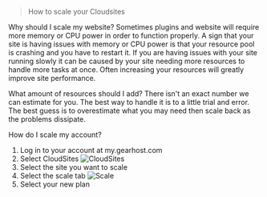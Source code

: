 > How to scale your Cloudsites
 
Why should I scale my website?
Sometimes plugins and website will require more memory or CPU power in order to function properly. A sign that your site is having issues with memory or CPU power is that your resource pool is crashing and you have to restart it.
If you are having issues with your site running slowly it can be caused by your site needing more resources to handle more tasks at once. Often increasing your resources will greatly improve site performance.

What amount of resources should I add?
There isn't an exact number we can estimate for you. The best way to handle it is to a little trial and error. The best guess is to overestimate what you may need then scale back as the problems dissipate. 
 
How do I scale my account?

1. Log in to your account at my.gearhost.com
2. Select CloudSites
 ![CloudSites](http://imgur.com/M5OIGUk,uklhWRG,18NFBh0)
3. Select the site you want to scale
4. Select the scale tab
 ![Scale](http://imgur.com/M5OIGUk,uklhWRG,18NFBh0#1)
5. Select your new plan
